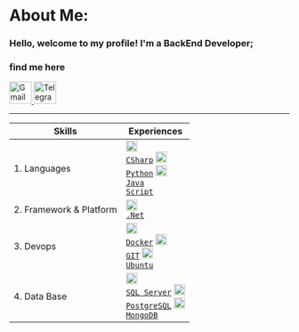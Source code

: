 <p>

# About Me:
### Hello, welcome to my profile! I'm a BackEnd Developer;
</p>

<h3>find me here</h3>
<div>
    <div class="row">
        <a href='mailto:mojtabapaso@gmail.com'>
            <img alt="Gmail" height="40" src="https://github.com/mojtabapaso/Personality/blob/main/official-gmail-icon-2020-.svg">
        </a>       
        <a href='https://telegram.me/MojtabaPaso'>
            <img alt="Telegram" height="40" src="https://github.com/mojtabapaso/Personality/blob/main/telegram-1.svg">
        </a>

  
</div>
<hr>


|Skills|Experiences|
|---|---|
|1. Languages|<code><img alt = "c#" height="20" src="https://github.com/mojtabapaso/Personality/blob/main/c-sharp-c.svg"> <a href="https://learn.microsoft.com/en-us/dotnet/csharp/">CSharp</a></code> <code><img alt = "Python" height="20" src="https://github.com/mojtabapaso/Personality/blob/main/Python.svg"> <a href="https://www.python.org/">Python</a></code> <code><img alt = "Java Script" height="20" src="https://github.com/mojtabapaso/Personality/blob/main/javascript-js.svg"> <a href="https://github.com/jogilsang/devops/tree/master/4.linux/shell">Java Script</a></code> |
|2. Framework & Platform| <code><img alt = ".Net" height="20" src="https://github.com/mojtabapaso/Personality/blob/main/dotnet-svgrepo-com.svg"> <a href="https://dotnet.microsoft.com/en-us/apps/aspnet">.Net</a></code>  |
|3. Devops|<code><img alt = "Docker" height="20" src="https://github.com/mojtabapaso/Personality/blob/main/yast-docker.svg"> <a href="https://www.docker.com/">Docker</a></code> <code><img alt = "GIT" height="20" src="https://github.com/mojtabapaso/Personality/blob/main/git-gui.svg"> <a href="https://git-scm.com/">GIT</a></code> <code><img alt = "Ubuntu" height="20" src="https://github.com/mojtabapaso/Personality/blob/main/ubuntu-4.svg"> <a href="">Ubuntu</a></code> |
|4. Data Base|<code><img alt = "SQL Server" height="20" src="https://github.com/mojtabapaso/Personality/blob/main/icons8-microsoft-sql-server.svg"> <a href="">SQL Server</a></code> <code><img alt = "PostgreSQL" height="20" src="https://github.com/mojtabapaso/Personality/blob/main/postgresql.svg"> <a href="https://www.postgresql.org/">PostgreSQL</a></code> <code><img alt = "4.3 MongoDB" height="20" src="https://github.com/mojtabapaso/Personality/blob/main/mongodb-icon-1.svg"> <a href="https://github.com/jogilsang/manual-db/tree/master/6.mongoDB">MongoDB</a></code> |
















